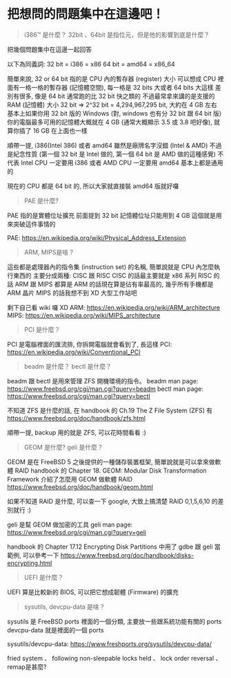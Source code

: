 # 把想問的問題集中在這邊吧！
> i386™ 是什麼？
> 32bit 、64bit 是指位元，但是他的影響到底是什麼？

把幾個問題集中在這邊一起回答

以下為同義詞:
32 bit = i386 = x86
64 bit = amd64 = x86_64

簡單來說, 32 or 64 bit 指的是 CPU 內的暫存器 (register) 大小
可以想成 CPU 裡面有一格一格的暫存器 (記憶體空間), 每一格是 32 bits 大或者 64 bits 大這樣
差別有很多, 像是 64 bit 通常跑的比 32 bit 快之類的
不過最常拿來講的是支援的 RAM (記憶體) 大小
32 bit => 2^32 bit = 4,294,967,295 bit, 大約在 4 GB 左右
基本上如果你用 32 bit 版的 Windows (對, windows 也有分 32 bit 跟 64 bit 版)
你的電腦最多可用的記憶體大概就在 4 GB (通常大概顯示 3.5 或 3.8 吧好像), 就算你插了 16 GB 在上面也一樣

順帶一提, i386(Intel 386) 或者 amd64 雖然是廠牌名字沒錯 (Intel & AMD)
不過是紀念性質 (第一個 32 bit 是 Intel 做的, 第一個 64 bit 是 AMD 做的這種感覺)
不代表 Intel CPU 一定要用 i386 或者 AMD CPU 一定要用 amd64
基本上都是通用的

現在的 CPU 都是 64 bit 的, 所以大家就直接裝 amd64 版就好囉

> PAE 是什麼?

PAE 指的是實體位址擴充
前面提到 32 bit 記憶體位址只能用到 4 GB
這個就是用來突破這件事情的

PAE: https://en.wikipedia.org/wiki/Physical_Address_Extension

> ARM, MIPS是啥？

這些都是處理器內的指令集 (instruction set) 的名稱, 簡單說就是 CPU 內怎麼執行東西的
主要分成兩種: CISC 跟 RISC
CISC 的話最主要就是 x86 系列
RISC 的話 ARM 跟 MIPS 都算是
ARM 的話現在算是佔有率最高的, 幾乎所有手機都是 ARM 晶片
MIPS 的話我想不到 XD 大型工作站吧

剩下自己看 wiki 囉 XD
ARM: https://en.wikipedia.org/wiki/ARM_architecture
MIPS: https://en.wikipedia.org/wiki/MIPS_architecture

> PCI 是什麼？

PCI 是電腦裡面的匯流排, 你拆開電腦就會看到了, 長這樣
PCI: https://en.wikipedia.org/wiki/Conventional_PCI

> beadm 是什麼？ bectl 是什麼？

beadm 跟 bectl 是用來管理 ZFS 開機環境的指令。
beadm man page: https://www.freebsd.org/cgi/man.cgi?query=beadm
bectl man page: https://www.freebsd.org/cgi/man.cgi?query=bectl

不知道 ZFS 是什麼的話, 在 handbook 的 Ch.19 The Z File System (ZFS) 有
https://www.freebsd.org/doc/handbook/zfs.html

順帶一提, backup 用的就是 ZFS, 可以花時間看看 :)

> GEOM 是什麼? geli 是什麼？

GEOM 是在 FreeBSD 5 之後提供的一種儲存裝置框架, 簡單說就是可以拿來做軟體 RAID 
handbook 的 Chapter 18. GEOM: Modular Disk Transformation Framework 介紹了怎麼用 GEOM 做軟體 RAID
https://www.freebsd.org/doc/handbook/geom.html

如果不知道 RAID 是什麼, 可以查一下 google, 大致上搞清楚 RAID 0,1,5,6,10 的差別就行 :)

geli 是幫 GEOM 做加密的工具
geli man page: https://www.freebsd.org/cgi/man.cgi?query=geli

handbook 的 Chapter 17.12 Encrypting Disk Partitions 中用了 gdbe 跟 geli 當範例, 可以參考一下
https://www.freebsd.org/doc/handbook/disks-encrypting.html

> UEFI 是什麼？

UEFI 算是比較新的 BIOS, 可以把它想成韌體 (Firmware) 的擴充

> sysutils, devcpu-data 是啥？

sysutils 是 FreeBSD ports 裡面的一個分類, 主要放一些跟系統功能有關的 ports
devcpu-data 就是裡面的一個 ports

sysutils/devcpu-data: https://www.freshports.org/sysutils/devcpu-data/



fried system 、 following non-sleepable locks held 、 lock order reversal 、 remap是甚麼?
